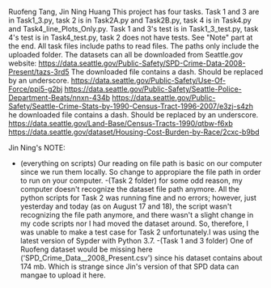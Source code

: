 Ruofeng Tang, Jin Ning Huang
This project has four tasks. Task 1 and 3 are in Task1_3.py, task 2 is in Task2A.py and Task2B.py, task 4 is in Task4.py and Task4_line_Plots_Only.py.
Task 1 and 3's test is in Task1_3_test.py, task 4's test is in Task4_test.py, task 2 does not have tests. See "Note" part at the end.
All task files include paths to read files. The paths only include the uploaded folder.
The datasets can all be downloaded from Seattle.gov website:
https://data.seattle.gov/Public-Safety/SPD-Crime-Data-2008-Present/tazs-3rd5 The downloaded file contains a dash. Should be replaced by an underscore.
https://data.seattle.gov/Public-Safety/Use-Of-Force/ppi5-g2bj
https://data.seattle.gov/Public-Safety/Seattle-Police-Department-Beats/nnxn-434b https://data.seattle.gov/Public-Safety/Seattle-Crime-Stats-by-1990-Census-Tract-1996-2007/e3zj-s4zh he downloaded file contains a dash. Should be replaced by an underscore.
https://data.seattle.gov/Land-Base/Census-Tracts-1990/qtbw-f6xb
https://data.seattle.gov/dataset/Housing-Cost-Burden-by-Race/2cxc-b9bd

Jin Ning's NOTE:
- (everything on scripts) Our reading on file path is basic on our computer since we run them locally. So change to appropiare the file path in order to run on your computer. 
-(Task 2 folder) for some odd reason, my computer doesn't recognize the dataset file path anymore. All the python scripts for Task 2 was running fine and no errors; however, just yesterday and today (as on August 17 and 18), the script wasn't recognizing the file path anymore, and there wasn't a slight change in my code scripts nor I had moved the dataset around. So, therefore, I was unable to make a test case for Task 2 unfortunately.I was using the latest version of Sypder with Python 3.7.
-(Task 1 and 3 folder) One of Ruofeng dataset would be missing here ('SPD_Crime_Data__2008_Present.csv') since his dataset contains about 174 mb. Which is strange since Jin's version of that SPD data can mangae to upload it here.
